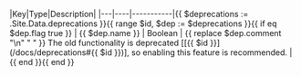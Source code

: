 <!-- Note: Flags just includes deprecations for now. It's possible that there may be future flags which are not deprecations. in this case the table should be able to be extended -->
|Key|Type|Description|
|---|----|-----------|{{ $deprecations := .Site.Data.deprecations }}{{ range $id, $dep := $deprecations }}{{ if eq $dep.flag true }}
| {{ $dep.name }} | Boolean | {{ replace $dep.comment "\n" " " }} The old functionality is deprecated [[{{ $id }}](/docs/deprecations#{{ $id }})], so enabling this feature is recommended. |{{ end }}{{ end }}